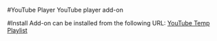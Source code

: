 #YouTube Player
YouTube player add-on

#Install
Add-on can be installed from the following URL: [YouTube Temp Playlist](https://addons.mozilla.org/en-US/firefox/addon/youtube-temp-playlist/)
